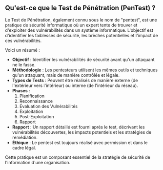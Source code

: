 ## Qu'est-ce que le Test de Pénétration (PenTest) ?

Le Test de Pénétration, également connu sous le nom de "pentest", est une pratique de sécurité informatique où un expert tente de trouver et d'exploiter des vulnérabilités dans un système informatique. L'objectif est d'identifier les faiblesses de sécurité, les brèches potentielles et l'impact de ces vulnérabilités.

Voici un résumé :

- **Objectif** : Identifier les vulnérabilités de sécurité avant qu'un attaquant ne le fasse.
- **Méthodologie** : Les pentesteurs utilisent les mêmes outils et techniques qu'un attaquant, mais de manière contrôlée et légale.
- **Types de Tests** : Peuvent être réalisés de manière externe (de l'extérieur vers l'intérieur) ou interne (de l'intérieur du réseau).
- **Phases** :
  1. Planification
  2. Reconnaissance
  3. Évaluation des Vulnérabilités
  4. Exploitation
  5. Post-Exploitation
  6. Rapport
- **Rapport** : Un rapport détaillé est fourni après le test, décrivant les vulnérabilités découvertes, les impacts potentiels et les stratégies de remédiation.
- **Éthique** : Le pentest est toujours réalisé avec permission et dans le cadre légal.

Cette pratique est un composant essentiel de la stratégie de sécurité de l'information d'une organisation.
